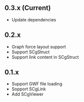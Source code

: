 ## 0.3.x (Current)

- Update dependencies

## 0.2.x

- Graph force layout support
- Support SCgStruct
- Support link content in SCgStruct

## 0.1.x 

- Support GWF file loading
- Sopport SCgLink
- Add SCgViewer